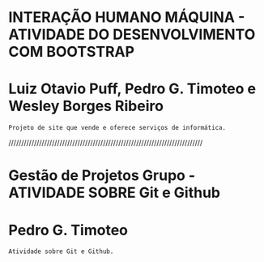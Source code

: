 # INTERAÇÃO HUMANO MÁQUINA - ATIVIDADE DO DESENVOLVIMENTO COM BOOTSTRAP

# Luiz Otavio Puff, Pedro G. Timoteo e Wesley Borges Ribeiro
    Projeto de site que vende e oferece serviços de informática.

////////////////////////////////////////////////////////////////////////////

# Gestão de Projetos Grupo - ATIVIDADE SOBRE Git e Github

# Pedro G. Timoteo
    Atividade sobre Git e Github.
